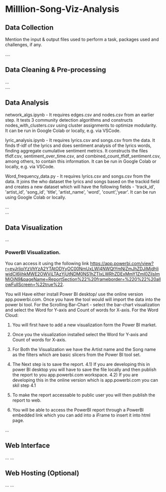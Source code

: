 # Milllion-Song-Viz-Analysis

## Data Collection  
  
Mention the input & output files used to perform a task, packages used and challenges, if any.  

....  

## Data Cleaning & Pre-processing  
...  
....  

## Data Analysis  

network_algs.ipynb - It requires edges.csv and nodes.csv from an earlier step. It tests 3 community detection algorithms and constructs nodes_with_clusters.csv using cluster assignments to optimize modularity. It can be run in Google Colab or locally, e.g. via VSCode.

lyric_analysis.ipynb - It requires lyrics.csv and songs.csv from the data. It finds tf-idf of the lyrics and does sentiment analysis of the lyrics words, finding aggregate cumulative sentiment metrics. It constructs the files tfidf.csv, sentiment_over_time.csv, and combined_count_tfidf_sentiment.csv, among others, to contain this information. It can be run in Google Colab or locally, e.g. via VSCode.


Word_frequency_data.py - It requires lyrics.csv and songs.csv from the data. It joins the who dataset the lyrics and songs based on the trackid field and creates a new dataset which will have the following fields - 'track_id', 'artist_id', 'song_id', 'title', 'artist_name', 'word', 'count','year'. It can be run using Google Colab or locally. 


...  
... 

## Data Visualization  
...  


### PowerBI Visualization. 

You can access it using the following link https://app.powerbi.com/view?r=eyJrIjoiYzVhYzA2YTAtODYyOC00NmUxLWI4NWQtYmNjZmJhZDJiMjdhIiwidCI6IjhkMWE2OWVjLTAzYjUtNDM0NS1hZTIxLWRhZDExMmY1ZmI0ZiIsImMiOjN9&pageName=ReportSection%22%20frameborder=%220%22%20allowFullScreen=%22true%22.

You will Have either install Power BI desktop/ use the online version app.powerbi.com. 
Once you have the tool would will import the data into the power bi tool.
For the Scrolling Bar-Chart - select the bar-chart visualization and select the Word for Y-axis and Count of words for X-axis. 
For the Word Cloud:
1) You will first have to add a new visualization form the Power BI market. 
2) Once you the visualization installed select the Word for Y-axis and Count of words for X-axis. 
3) For Both the Visualization we have the Artist name and the Song name as the filters which are basic slicers from the Power BI tool set. 

4) The Next step is to save the report. 
    4.1) If you are developing this in power BI desktop you will have to save the file locally and then publish the report to you app.powerbi.com workspace. 
    4.2) If you are developing this in the online version which is app.powerbi.com you can skil step 4.1
5) To make the report accessable to public user you will then publish the report to web.
6) You will be able to access the PowerBI report through a PowerBI embedded link which you can add into a iFrame to insert it into html page.

...  
 
## Web Interface  
...
...  

## Web Hosting (Optional)  
... 
... 

